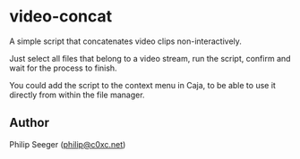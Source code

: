 video-concat
============

A simple script that concatenates video clips non-interactively.

Just select all files that belong to a video stream,
run the script, confirm and wait for the process to finish.

You could add the script to the context menu in Caja,
to be able to use it directly from within the file manager.



Author
------

Philip Seeger (philip@c0xc.net)



